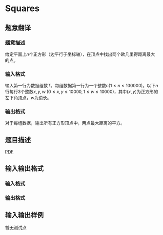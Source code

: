 # Squares

## 题意翻译

### 题意描述

给定平面上$n$个正方形（边平行于坐标轴），在顶点中找出两个欧几里得距离最大的点。

### 输入格式

输入第一行为数据组数$T$。每组数据第一行为一个整数$n(1\leq n\leq 100000)$。以下$n$行每行$3$个整数$x,y,w\ (0\leq x,y\leq 10000,1\leq w\leq 10000)$，其中$(x,y)$为正方形的左下角顶点，$w$为边长。

### 输出格式

对于每组数据，输出所有正方形顶点中，两点最大距离的平方。

## 题目描述

[problemUrl]: https://uva.onlinejudge.org/index.php?option=com_onlinejudge&Itemid=8&category=447&page=show_problem&problem=4199

[PDF](https://uva.onlinejudge.org/external/14/p1453.pdf)

## 输入输出格式

### 输入格式

### 输出格式

## 输入输出样例

暂无测试点

